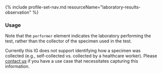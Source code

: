 {% include profile-set-nav.md resourceName="laboratory-results-observation" %}

<script>
// Move Markdown TOC below navigation
var ref = document.querySelector('h4');
var el = document.querySelector('div.markdown-toc');
ref.parentNode.insertBefore(el, ref);
</script>

### Usage

Note that the `performer` element indicates the laboratory performing the test, rather than the collector of the specimen used in the test.

Currently this IG does not support identifying how a specimen was collected (e.g., self-collected vs. collected by a healthcare worker). Please [contact us](contact.html) if you have a use case that necessitates capturing this information.